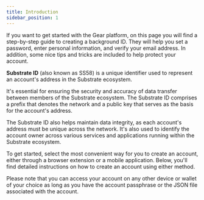 ```yaml
---
title: Introduction
sidebar_position: 1
---
```


If you want to get started with the Gear platform, on this page you will find a step-by-step guide to creating a background ID. They will help you set a password, enter personal information, and verify your email address. In addition, some nice tips and tricks are included to help protect your account.

**Substrate ID** (also known as SS58) is a unique identifier used to represent an account's address in the Substrate ecosystem.

It's essential for ensuring the security and accuracy of data transfer between members of the Substrate ecosystem. The Substrate ID comprises a prefix that denotes the network and a public key that serves as the basis for the account's address.

The Substrate ID also helps maintain data integrity, as each account's address must be unique across the network. It's also used to identify the account owner across various services and applications running within the Substrate ecosystem.

To get started, select the most convenient way for you to create an account, either through a browser extension or a mobile application. Below, you'll find detailed instructions on how to create an account using either method.

Please note that you can access your account on any other device or wallet of your choice as long as you have the account passphrase or the JSON file associated with the account.

